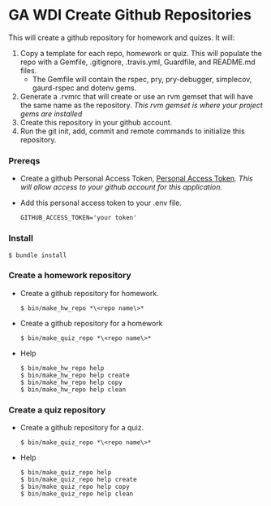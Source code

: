 # GA WDI Create Github Repositories
This will create a github repository for homework and quizes. It will:

1. Copy a template for each repo, homework or quiz. This will populate the repo with a Gemfile, .gitignore, .travis.yml, Guardfile, and README.md files.
	* The Gemfile will contain the rspec, pry, pry-debugger, simplecov, gaurd-rspec and dotenv gems.
2. Generate a .rvmrc that will create or use an rvm gemset that will have the same name as the repository. *This rvm gemset is where your project gems are installed*
3. Create this repository in your github account.
4. Run the git init, add, commit and remote commands to initialize this repository.

### Prereqs
- Create a github Personal Access Token, [Personal Access Token](http://github.com/settings/applications). *This will allow access to your github account for this application.*
-  Add this personal access token to your .env file. 

	`GITHUB_ACCESS_TOKEN='your token'`


### Install
	$ bundle install

### Create a homework repository
- Create a github repository for homework.

	`$ bin/make_hw_repo *\<repo name\>*`
- Create a github repository for a homework

	`$ bin/make_quiz_repo *\<repo name\>*`
- Help 

	 `$ bin/make_hw_repo help`	 
	 `$ bin/make_hw_repo help create`	 
	 `$ bin/make_hw_repo help copy`	 
	 `$ bin/make_hw_repo help clean`

### Create a quiz repository
- Create a github repository for a quiz.

	`$ bin/make_quiz_repo *\<repo name\>*`
- Help 

	 `$ bin/make_quiz_repo help`	 
	 `$ bin/make_quiz_repo help create`	 
	 `$ bin/make_quiz_repo help copy`	 
	 `$ bin/make_quiz_repo help clean`
                                                                                                                                       

